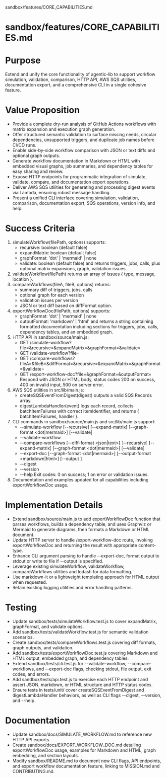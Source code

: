 sandbox/features/CORE_CAPABILITIES.md
# sandbox/features/CORE_CAPABILITIES.md
# Purpose
Extend and unify the core functionality of agentic-lib to support workflow simulation, validation, comparison, HTTP API, AWS SQS utilities, documentation export, and a comprehensive CLI in a single cohesive feature.

# Value Proposition
- Provide a complete dry-run analysis of GitHub Actions workflows with matrix expansion and execution graph generation.
- Offer structured semantic validation to surface missing needs, circular dependencies, unsupported triggers, and duplicate job names before CI/CD runs.
- Enable side-by-side workflow comparison with JSON or text diffs and optional graph outputs.
- Generate workflow documentation in Markdown or HTML with embedded visual graphs, job summaries, and dependency tables for easy sharing and review.
- Expose HTTP endpoints for programmatic integration of simulate, validate, compare, and documentation export operations.
- Deliver AWS SQS utilities for generating and processing digest events via Lambda, ensuring robust message handling.
- Present a unified CLI interface covering simulation, validation, comparison, documentation export, SQS operations, version info, and help.

# Success Criteria
1. simulateWorkflow(filePath, options) supports:
   - recursive: boolean (default false)
   - expandMatrix: boolean (default false)
   - graphFormat: 'dot' | 'mermaid' | none
   - validate: boolean (default false)
   and returns triggers, jobs, calls, plus optional matrix expansions, graph, validation issues.
2. validateWorkflow(filePath) returns an array of issues { type, message, location }.
3. compareWorkflows(fileA, fileB, options) returns:
   - summary diff of triggers, jobs, calls
   - optional graph for each version
   - validation issues per version
   - JSON or text diff based on diffFormat option.
4. exportWorkflowDoc(filePath, options) supports:
   - graphFormat: 'dot' | 'mermaid' | none
   - outputFormat: 'markdown' | 'html'
   and returns a string containing formatted documentation including sections for triggers, jobs, calls, dependency tables, and an embedded graph.
5. HTTP API in sandbox/source/main.js:
   - GET /simulate-workflow?file=&recursive=&expandMatrix=&graphFormat=&validate=
   - GET /validate-workflow?file=
   - GET /compare-workflows?fileA=&fileB=&diffFormat=&recursive=&expandMatrix=&graphFormat=&validate=
   - GET /export-workflow-doc?file=&graphFormat=&outputFormat=
   Respond with JSON or HTML body, status codes 200 on success, 400 on invalid input, 500 on server error.
6. AWS SQS utilities in src/lib/main.js:
   - createSQSEventFromDigest(digest) outputs a valid SQS Records array.
   - digestLambdaHandler(event) logs each record, collects batchItemFailures with correct itemIdentifier, and returns { batchItemFailures, handler }.
7. CLI commands in sandbox/source/main.js and src/lib/main.js support:
   - --simulate-workflow <file> [--recursive] [--expand-matrix] [--graph-format <dot|mermaid>] [--validate]
   - --validate-workflow <file>
   - --compare-workflows <fileA> <fileB> [--diff-format <json|text>] [--recursive] [--expand-matrix] [--graph-format <dot|mermaid>] [--validate]
   - --export-doc <file> [--graph-format <dot|mermaid>] [--output-format <markdown|html>] [--output <path>]
   - --digest
   - --version
   - --help
   Exit codes: 0 on success; 1 on error or validation issues.
8. Documentation and examples updated for all capabilities including exportWorkflowDoc usage.

# Implementation Details
- Extend sandbox/source/main.js to add exportWorkflowDoc function that parses workflows, builds a dependency table, and uses Graphviz or Mermaid to generate diagrams, then formats a Markdown or HTML document.
- Update HTTP server to handle /export-workflow-doc route, invoking exportWorkflowDoc and returning the result with appropriate content-type.
- Enhance CLI argument parsing to handle --export-doc, format output to stdout or write to file if --output is specified.
- Leverage existing simulateWorkflow, validateWorkflow, compareWorkflows utilities and lodash for data formatting.
- Use markdown-it or a lightweight templating approach for HTML output when requested.
- Retain existing logging utilities and error handling patterns.

# Testing
- Update sandbox/tests/simulateWorkflow.test.js to cover expandMatrix, graphFormat, and validate options.
- Add sandbox/tests/validateWorkflow.test.js for semantic validation scenarios.
- Create sandbox/tests/compareWorkflows.test.js covering diff formats, graph outputs, and validation.
- Add sandbox/tests/exportWorkflowDoc.test.js covering Markdown and HTML output, embedded graph, and dependency tables.
- Extend sandbox/tests/cli.test.js for --validate-workflow, --compare-workflows, and --export-doc flags, checking stdout, file output, exit codes, and errors.
- Add sandbox/tests/api.test.js to exercise each HTTP endpoint and assert JSON, markdown, or HTML structure and HTTP status codes.
- Ensure tests in tests/unit/ cover createSQSEventFromDigest and digestLambdaHandler behaviors, as well as CLI flags --digest, --version, and --help.

# Documentation
- Update sandbox/docs/SIMULATE_WORKFLOW.md to reference new HTTP API exports.
- Create sandbox/docs/EXPORT_WORKFLOW_DOC.md detailing exportWorkflowDoc usage, examples for Markdown and HTML, graph embedding, and section layouts.
- Modify sandbox/README.md to document new CLI flags, API endpoints, and export workflow documentation feature, linking to MISSION.md and CONTRIBUTING.md.